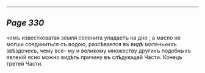 

---
*Page 330*
---

чемъ известковатая земля селенита упадаетъ на дно , а масло не могши соединиться съ водою, разсѣвается въ видѣ маленькихъ звѣздочекъ, чему все- му и великому множеству другихъ подобныхъ явленїй ясно можно видѣть причину въ слѣдующей Части.
Конецъ третей Части.